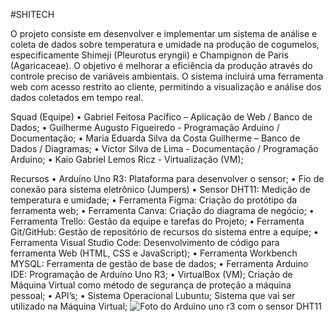 #SHITECH

O projeto consiste em desenvolver e implementar um sistema de análise e coleta de dados sobre temperatura e umidade na produção de cogumelos, especificamente Shimeji (Pleurotus eryngii) e Champignon de Paris (Agaricaceae). O objetivo é melhorar a eficiência da produção através do controle preciso de variáveis ambientais. O sistema incluirá uma ferramenta web com acesso restrito ao cliente, permitindo a visualização e análise dos dados coletados em tempo real. 

Squad (Equipe)
• Gabriel Feitosa Pacífico – Aplicação de Web / Banco de Dados;
• Guilherme Augusto Figueiredo - Programação Arduino / Documentação;
• Maria Eduarda Silva da Costa Guilherme – Banco de Dados / Diagramas;
• Victor Silva de Lima - Documentação / Programação Arduino;
• Kaio Gabriel Lemos Ricz - Virtualização (VM); 

Recursos
• Arduíno Uno R3: Plataforma para desenvolver o sensor;
• Fio de conexão para sistema eletrônico (Jumpers)
• Sensor DHT11: Medição de temperatura e umidade;
• Ferramenta Figma: Criação do protótipo da ferramenta web;
• Ferramenta Canva: Criação do diagrama de negócio;
• Ferramenta Trello: Gestão da equipe e tarefas do Projeto;
• Ferramenta Git/GitHub: Gestão de repositório de recursos do sistema entre a
equipe;
• Ferramenta Visual Studio Code: Desenvolvimento de código para ferramenta Web
(HTML, CSS e JavaScript);
• Ferramenta Workbench MYSQL: Ferramenta de gestão de base de dados;
• Ferramenta Arduino IDE: Programação de Arduíno Uno R3;
• VirtualBox (VM); Criação de Máquina Virtual como método de segurança de
proteção a máquina pessoal;
• API’s;
• Sistema Operacional Lubuntu; Sistema que vai ser utilizado na Máquina Virtual;
![Foto do Arduino uno r3 com o sensor DHT11](file:///C:/Users/guifi/Downloads/Captura%20de%20tela%202024-09-05%20093531.pngRL_da_Imagem)

